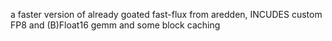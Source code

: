 a faster version of already goated fast-flux from aredden, INCUDES custom FP8 and (B)Float16 gemm and some block caching 
